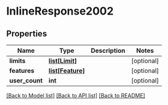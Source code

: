 # InlineResponse2002

## Properties
Name | Type | Description | Notes
------------ | ------------- | ------------- | -------------
**limits** | [**list[Limit]**](Limit.md) |  | [optional] 
**features** | [**list[Feature]**](Feature.md) |  | [optional] 
**user_count** | **int** |  | [optional] 

[[Back to Model list]](../README.md#documentation-for-models) [[Back to API list]](../README.md#documentation-for-api-endpoints) [[Back to README]](../README.md)

